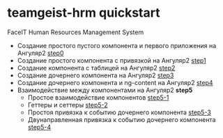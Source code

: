 # teamgeist-hrm quickstart
FaceIT Human Resources Management System

* Создание простого пустого компонента и первого приложения на Ангуляр2 [step0](https://github.com/tolyaganzin/angular2-qickstart/tree/master/step0)
* Создание простого компонента c привязкой на Ангуляр2 [step1](https://github.com/tolyaganzin/angular2-qickstart/tree/master/step1)
* Создание компонента c таблицей на Ангуляр2 [step2](https://github.com/tolyaganzin/angular2-qickstart/tree/master/step2)
* Создание дочернего компонента на Ангуляр2 [step3](https://github.com/tolyaganzin/angular2-qickstart/tree/master/step3)
* Создание дочернего компонента  и ng-content на Ангуляр2 [step4](https://github.com/tolyaganzin/angular2-qickstart/tree/master/step4)
* Взаимодействие между компонентами на Ангуляр2 **step5**
  * Простое взаимодействие компонентов [step5-1](https://github.com/tolyaganzin/angular2-qickstart/tree/master/step5/step5-1)
  * Геттеры и сеттеры [step5-2](https://github.com/tolyaganzin/angular2-qickstart/tree/master/step5/step5-2)
  * Простоя привязка к событию дочернего компонента [step5-3](https://github.com/tolyaganzin/angular2-qickstart/tree/master/step5/step5-3)
  * Двунаправленная привязка к событию дочернего компонента [step5-4](https://github.com/tolyaganzin/angular2-qickstart/tree/master/step5/step5-4)
